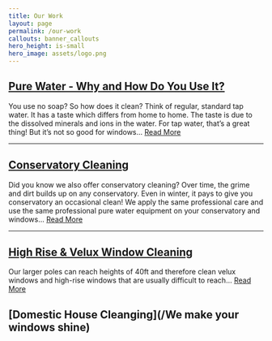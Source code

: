 ```yaml
---
title: Our Work
layout: page
permalink: /our-work
callouts: banner_callouts
hero_height: is-small
hero_image: assets/logo.png
---
```


## [Pure Water - Why and How Do You Use It?](/pure-water)
You use no soap? So how does it clean? Think of regular, standard tap water. It has a taste which differs from home to home. The taste is due to the dissolved minerals and ions in the water. For tap water, that’s a great thing! But it’s not so good for windows... [Read More](/pure-water)

---

## [Conservatory Cleaning](/conservatory-cleaning)
Did you know we also offer conservatory cleaning? Over time, the grime and dirt builds up on any conservatory. Even in winter, it pays to give you conservatory an occasional clean! We apply the same professional care and use the same professional pure water equipment on your conservatory and windows... [Read More](/conservatory-cleaning)

---

## [High Rise & Velux Window Cleaning](/high-rise-velux-window-cleaning)
Our larger poles can reach heights of 40ft and therefore clean velux windows and high-rise windows that are usually difficult to reach... [Read More](/high-rise-velux-window-cleaning)


## [Domestic House Cleanging](/We make your windows shine)
